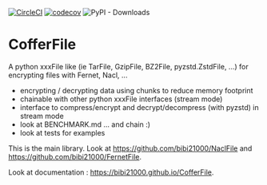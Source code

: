 [![CircleCI](https://dl.circleci.com/status-badge/img/gh/bibi21000/CofferFile/tree/main.svg?style=svg)](https://dl.circleci.com/status-badge/redirect/gh/bibi21000/CofferFile/tree/main)
[![codecov](https://codecov.io/gh/bibi21000/CofferFile/graph/badge.svg?token=4124GIOJAK)](https://codecov.io/gh/bibi21000/CofferFile)
![PyPI - Downloads](https://img.shields.io/pypi/dm/cofferfile)

# CofferFile

A python xxxFile like (ie TarFile, GzipFile, BZ2File, pyzstd.ZstdFile, ...)
for encrypting files with Fernet, Nacl, ...

 - encrypting / decrypting data using chunks to reduce memory footprint
 - chainable with other python xxxFile interfaces (stream mode)
 - interface to compress/encrypt and decrypt/decompress (with pyzstd) in stream mode
 - look at BENCHMARK.md ... and chain :)
 - look at tests for examples

This is the main library.
Look at https://github.com/bibi21000/NaclFile and https://github.com/bibi21000/FernetFile.

Look at documentation : https://bibi21000.github.io/CofferFile.

